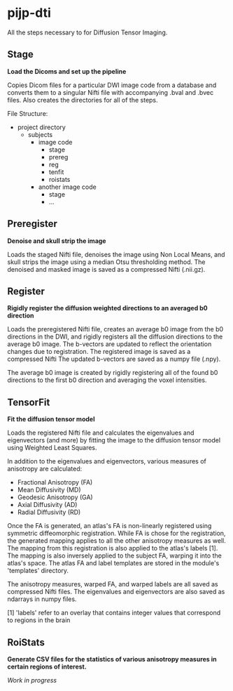 # pijp-dti

All the steps necessary to for Diffusion Tensor Imaging.

## Stage

**Load the Dicoms and set up the pipeline**

Copies Dicom files for a particular DWI image code from a database and
converts them to a singular Nifti file with accompanying .bval and
.bvec files. Also creates the directories for all of the steps.

File Structure:

* project directory
    * subjects
        * image code
            * stage
            * prereg
            * reg
            * tenfit
            * roistats
        * another image code
            * stage
            * ...

## Preregister

**Denoise and skull strip the image**

Loads the staged Nifti file, denoises the image using Non Local Means,
and skull strips the image using a median Otsu thresholding method.
The denoised and masked image is saved as a compressed Nifti
(.nii.gz).

## Register

**Rigidly register the diffusion weighted directions to an averaged
b0 direction**

Loads the preregistered Nifti file, creates an average b0 image from the
b0 directions in the DWI, and rigidly registers all the diffusion
directions to the average b0 image. The b-vectors are updated to reflect
the orientation changes due to registration. The registered image is
saved as a compressed Nifti The updated b-vectors are saved as a
numpy file (.npy).

The average b0 image is created by rigidly registering all of the found
b0 directions to the first b0 direction and averaging the voxel
intensities.

## TensorFit

**Fit the diffusion tensor model**

Loads the registered Nifti file and calculates the eigenvalues and
eigenvectors (and more) by fitting the image to the diffusion tensor
model using Weighted Least Squares.

In addition to the eigenvalues and eigenvectors, various measures of
anisotropy are calculated:

* Fractional Anisotropy (FA)
* Mean Diffusivity (MD)
* Geodesic Anisotropy (GA)
* Axial Diffusivity (AD)
* Radial Diffusivity (RD)

Once the FA is generated, an atlas's FA is non-linearly registered using
symmetric diffeomorphic registration. While FA is chose for the
registration, the generated mapping applies to all the other anisotropy
measures as well. The mapping from this registration is also
applied to the atlas's labels [1]. The mapping is also inversely applied
to the subject FA, warping it into the atlas's space. The atlas FA and
label templates are stored in the module's 'templates' directory.

The anisotropy measures, warped FA, and warped labels are all saved as
compressed Nifti files. The eigenvalues and eigenvectors are also saved
as ndarrays in numpy files.

[1] 'labels' refer to an overlay that contains integer values that
correspond to regions in the brain

## RoiStats

**Generate CSV files for the statistics of various anisotropy measures in
certain regions of interest.**

*Work in progress*
